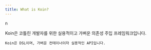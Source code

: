 ```yaml
---
title: What is Koin?
---
```

n
 
Koin은 코틀린 개발자를 위한 실용적이고 가벼운 의존성 주입 프레임워크입니다.

`Koin은 DSL이며, 가벼운 컨테이너이자 실용적인 API입니다.`